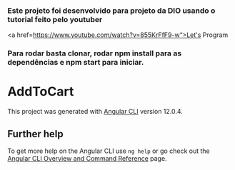 ### Este projeto foi desenvolvido para projeto da DIO usando o tutorial feito pelo youtuber 
<a href=https://www.youtube.com/watch?v=855KrFfF9-w“>Let's Program</a>

### Para rodar basta clonar, rodar npm install para as dependências e npm start para iniciar.

# AddToCart

This project was generated with [Angular CLI](https://github.com/angular/angular-cli) version 12.0.4.

## Further help

To get more help on the Angular CLI use `ng help` or go check out the [Angular CLI Overview and Command Reference](https://angular.io/cli) page.
